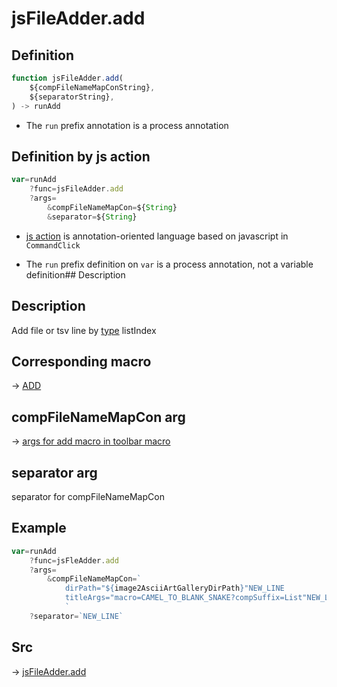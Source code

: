 # jsFileAdder.add

## Definition

```js.js
function jsFileAdder.add(
	${compFileNameMapConString},
	${separatorString},
) -> runAdd
```

- The `run` prefix annotation is a process annotation
## Definition by js action

```js.js
var=runAdd
	?func=jsFileAdder.add
	?args=
		&compFileNameMapCon=${String}
		&separator=${String}
```

- [js action](#) is annotation-oriented language based on javascript in `CommandClick`

- The `run` prefix definition on `var` is a process annotation, not a variable definition## Description

## Description

Add file or tsv line by [type](https://github.com/puutaro/CommandClick/blob/master/md/developer/configs/listIndexConfig.md##type) listIndex

## Corresponding macro

-> [ADD](https://github.com/puutaro/CommandClick/blob/master/md/developer/js_action/js_action_macro_for_toolbar.md#add)

## compFileNameMapCon arg

-> [args for add macro in toolbar macro](https://github.com/puutaro/CommandClick/blob/master/md/developer/js_action/js_action_macro_for_toolbar.md#args-for-add)

## separator arg

separator for compFileNameMapCon

## Example

```js.js
var=runAdd
    ?func=jsFleAdder.add
    ?args=
        &compFileNameMapCon=`
            dirPath="${image2AsciiArtGalleryDirPath}"NEW_LINE
            titleArgs="macro=CAMEL_TO_BLANK_SNAKE?compSuffix=List"NEW_LINE
            `
    ?separator=`NEW_LINE`
```



## Src

-> [jsFileAdder.add](https://github.com/puutaro/CommandClick/blob/master/app/src/main/java/com/puutaro/commandclick/fragment_lib/terminal_fragment/js_interface/toolbar/JsFileAdder.kt#L36)


